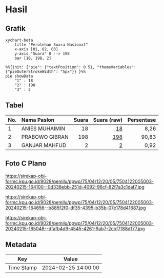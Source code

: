 # Hasil

## Grafik

```mermaid
xychart-beta
    title "Perolehan Suara Nasional"
    x-axis [01, 02, 03]
    y-axis "Suara" 0 --> 198
    bar [18, 198, 2]
```

```mermaid
%%{init: {"pie": {"textPosition": 0.5}, "themeVariables": {"pieOuterStrokeWidth": "5px"}} }%%
pie showData
    "1" : 18
    "2" : 198
    "3" : 2
```

## Tabel

| No. | Nama Paslon    | Suara | Suara (raw) | Persentase |
|:--- |:-------------- | -----:| -----------:| ----------:|
| 1   | ANIES MUHAIMIN | 18    | [18][p-1]   | 8,26       |
| 2   | PRABOWO GIBRAN | 198   | [198][p-2]  | 90,83      |
| 3   | GANJAR MAHFUD  | 2     | [2][p-3]    | 0,92       |


[p-1]: https://github.com/gigit-pemilu/pemilu-2024/blob/main/pilpres/hitung-suara/sub/75-gorontalo/sub/04-pohuwato/sub/12-popayato-timur/sub/2005-bunto/sub/003-tps/sub/paslon-1.txt
[p-2]: https://github.com/gigit-pemilu/pemilu-2024/blob/main/pilpres/hitung-suara/sub/75-gorontalo/sub/04-pohuwato/sub/12-popayato-timur/sub/2005-bunto/sub/003-tps/sub/paslon-2.txt
[p-3]: https://github.com/gigit-pemilu/pemilu-2024/blob/main/pilpres/hitung-suara/sub/75-gorontalo/sub/04-pohuwato/sub/12-popayato-timur/sub/2005-bunto/sub/003-tps/sub/paslon-3.txt

## Foto C Plano

https://sirekap-obj-formc.kpu.go.id/9028/pemilu/ppwp/75/04/12/20/05/7504122005003-20240215-164100--0d338ebb-251d-4092-96cf-82f7a3c1daf7.jpg

https://sirekap-obj-formc.kpu.go.id/9028/pemilu/ppwp/75/04/12/20/05/7504122005003-20240215-164656--b885f2f0-df35-4395-b35b-07e178d41687.jpg

https://sirekap-obj-formc.kpu.go.id/9028/pemilu/ppwp/75/04/12/20/05/7504122005003-20240215-165048--dfafb4d9-4545-4261-9ab7-2cbf7f88d177.jpg


## Metadata

| Key        | Value               |
| ---------- | ------------------- |
| Time Stamp | 2024-02-25 14:00:00 |



